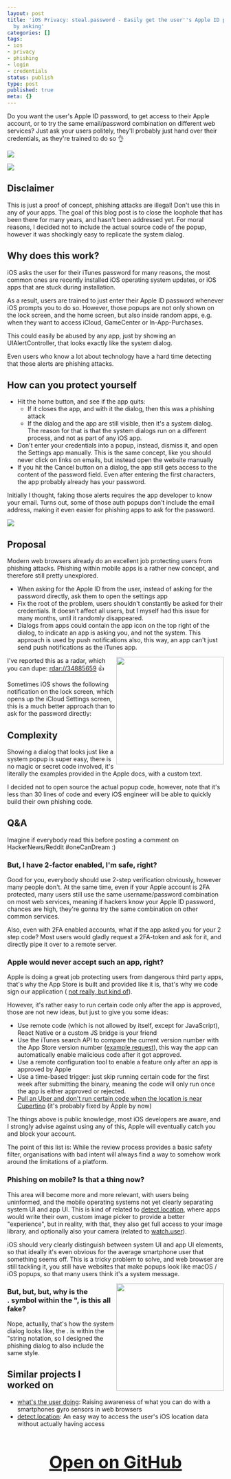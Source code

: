 ```yaml
---
layout: post
title: 'iOS Privacy: steal.password - Easily get the user''s Apple ID password, just
  by asking'
categories: []
tags:
- ios
- privacy
- phishing
- login
- credentials
status: publish
type: post
published: true
meta: {}
---
```


Do you want the user's Apple ID password, to get access to their Apple account, or to try the same email/password combination on different web services? Just ask your users politely, they'll probably just hand over their credentials, as they're trained to do so 👌
  
      
![](/squarespace_images/static_545299aae4b0e9514fe30c95_54529a29e4b025a90f45cc50_59dc97a83e00bed1b42c0096_1507631710330__img.png_)

      
![](/squarespace_images/static_545299aae4b0e9514fe30c95_54529a29e4b025a90f45cc50_59dca223197aeaa9a5932f2e_1507631701259__img.png_)

## Disclaimer

This is just a proof of concept, phishing attacks are illegal! Don't use this in any of your apps. The goal of this blog post is to close the loophole that has been there for many years, and hasn't been addressed yet. For moral reasons, I decided not to include the actual source code of the popup, however it was shockingly easy to replicate the system dialog.

## Why does this work?


iOS asks the user for their iTunes password for many reasons, the most common ones are recently installed iOS operating system updates, or iOS apps that are stuck during installation.

As a result, users are trained to just enter their Apple ID password whenever iOS prompts you to do so. However, those popups are not only shown on the lock screen, and the home screen, but also inside random apps, e.g. when they want to access iCloud, GameCenter or In-App-Purchases.

This could easily be abused by any app, just by showing an UIAlertController, that looks exactly like the system dialog.

Even users who know a lot about technology have a hard time detecting that those alerts are phishing attacks.

## How can you protect yourself


* Hit the home button, and see if the app quits:
  * If it closes the app, and with it the dialog, then this was a phishing attack
  * If the dialog and the app are still visible, then it's a system dialog. The reason for that is that the system dialogs run on a different process, and not as part of any iOS app.
* Don't enter your credentials into a popup, instead, dismiss it, and open the Settings app manually. This is the same concept, like you should never click on links on emails, but instead open the website manually
* If you hit the Cancel button on a dialog, the app still gets access to the content of the password field. Even after entering the first characters, the app probably already has your password.

Initially I thought, faking those alerts requires the app developer to know your email. Turns out, some of those auth popups don't include the email address, making it even easier for phishing apps to ask for the password.
  
      
![](/squarespace_images/static_545299aae4b0e9514fe30c95_54529a29e4b025a90f45cc50_59dca2accf81e0c47e1e7144_1507631811313__img.png_)


## Proposal


Modern web browsers already do an excellent job protecting users from phishing attacks. Phishing within mobile apps is a rather new concept, and therefore still pretty unexplored.

* When asking for the Apple ID from the user, instead of asking for the password directly, ask them to open the settings app
* Fix the root of the problem, users shouldn't constantly be asked for their credentials. It doesn't affect all users, but I myself had this issue for many months, until it randomly disappeared.
* Dialogs from apps could contain the app icon on the top right of the dialog, to indicate an app is asking you, and not the system. This approach is used by push notifications also, this way, an app can't just send push notifications as the iTunes app.
  
      
<img src="/squarespace_images/static_545299aae4b0e9514fe30c95_54529a29e4b025a90f45cc50_59dca405c534a5f23644c180_1507632212491__img.jpg_" align="right" width="250" class="inline-img" />

I've reported this as a radar, which you can dupe: [rdar://34885659](https://openradar.appspot.com/radar?id=4952345645416448) 👍

Sometimes iOS shows the following notification on the lock screen, which opens up the iCloud Settings screen, this is a much better approach than to ask for the password directly: 

## Complexity

Showing a dialog that looks just like a system popup is super easy, there is no magic or secret code involved, it's literally the examples provided in the Apple docs, with a custom text.

I decided not to open source the actual popup code, however, note that it's less than 30 lines of code and every iOS engineer will be able to quickly build their own phishing code.

## Q&A


Imagine if everybody read this before posting a comment on HackerNews/Reddit #oneCanDream :)

### But, I have 2-factor enabled, I'm safe, right?


Good for you, everybody should use 2-step verification obviously, however many people don't. At the same time, even if your Apple account is 2FA protected, many users still use the same username/password combination on most web services, meaning if hackers know your Apple ID password, chances are high, they're gonna try the same combination on other common services.

Also, even with 2FA enabled accounts, what if the app asked you for your 2 step code? Most users would gladly request a 2FA-token and ask for it, and directly pipe it over to a remote server.

### Apple would never accept such an app, right?


Apple is doing a great job protecting users from dangerous third party apps, that's why the App Store is built and provided like it is, that's why we code sign our application (
[not really, but kind of](https://krausefx.com/blog/the-developer-part-of-ios-code-signing-doesnt-add-any-security-to-anything)).

However, it's rather easy to run certain code only after the app is approved, those are not new ideas, but just to give you some ideas:

* Use remote code (which is not allowed by itself, except for JavaScript), React Native or a custom JS bridge is your friend
* Use the iTunes search API to compare the current version number with the App Store version number ([example request](https://itunes.apple.com/lookup?bundleId=com.Facebook.Facebook)), this way the app can automatically enable malicious code after it got approved.
* Use a remote configuration tool to enable a feature only after an app is approved by Apple
* Use a time-based trigger: just skip running certain code for the first week after submitting the binary, meaning the code will only run once the app is either approved or rejected.
* [Pull an Uber and don't run certain code when the location is near Cupertino](https://www.theverge.com/2017/4/23/15399438/apple-uber-app-store-fingerprint-program-tim-cook-travis-kalanick) (it's probably fixed by Apple by now)

The things above is public knowledge, most iOS developers are aware, and I strongly advise against using any of this, Apple will eventually catch you and block your account.

The point of this list is: While the review process provides a basic safety filter, organisations with bad intent will always find a way to somehow work around the limitations of a platform.

### Phishing on mobile? Is that a thing now?


This area will become more and more relevant, with users being uninformed, and the mobile operating systems not yet clearly separating system UI and app UI. This is kind of related to 
[detect.location](https://github.com/KrauseFx/detect.location), where apps would write their own, custom image picker to provide a better "experience", but in reality, with that, they also get full access to your image library, and optionally also your camera (related to 
[watch.user](https://github.com/KrauseFx/watch.user)).

iOS should very clearly distinguish between system UI and app UI elements, so that ideally it's even obvious for the average smartphone user that something seems off. This is a tricky problem to solve, and web browser are still tackling it, you still have websites that make popups look like macOS / iOS popups, so that many users think it's a system message.
  
<img src="/squarespace_images/static_545299aae4b0e9514fe30c95_54529a29e4b025a90f45cc50_59dca2ebf14aa1f26de959f6_1507631870942__img.jpg_" align="right" width="250" class="inline-img" />

### But, but, but, why is the . symbol within the ", is this all fake?

Nope, actually, that's how the system dialog looks like, the . is within the "string notation, so I designed the phishing dialog to also include the same style.

## Similar projects I worked on 

* [what's the user doing](https://github.com/KrauseFx/whats-the-user-doing): Raising awareness of what you can do with a smartphones gyro sensors in web browsers
* [detect.location](https://github.com/krausefx/detect.location): An easy way to access the user's iOS location data without actually having access

<h3 style="text-align: center; font-size: 40px;">
  <a href="https://github.com/KrauseFx/steal.password" target="_blank" style="text-decoration: underline;">
    Open on GitHub
  </a>
</h3>

